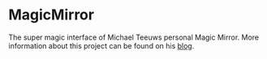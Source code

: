 MagicMirror
===========

The super magic interface of Michael Teeuws personal Magic Mirror. More information about this project can be found on his [blog](http://michaelteeuw.nl/tagged/magicmirror).
